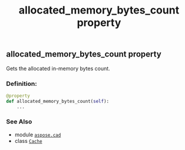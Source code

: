﻿---
title: allocated_memory_bytes_count property
second_title: Aspose.CAD for Python via .NET API References
description: 
type: docs
weight: 50
url: /python-net/aspose.cad/cache/allocated_memory_bytes_count/
is_root: false
---

## allocated_memory_bytes_count property


Gets the allocated in-memory bytes count.
### Definition:
```python
@property
def allocated_memory_bytes_count(self):
    ...
```

### See Also
* module [`aspose.cad`](../../)
* class [`Cache`](/cad/python-net/aspose.cad/cache)
